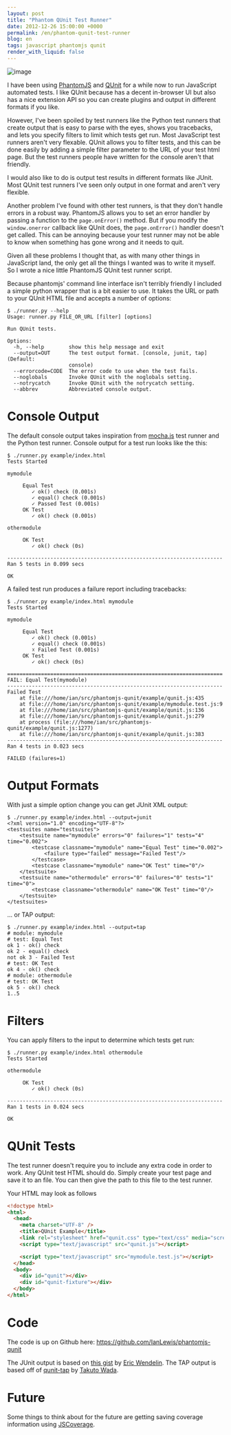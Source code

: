 ```yaml
---
layout: post
title: "Phantom QUnit Test Runner"
date: 2012-12-26 15:00:00 +0000
permalink: /en/phantom-qunit-test-runner
blog: en
tags: javascript phantomjs qunit
render_with_liquid: false
---
```


![image](https://storage.googleapis.com/static.ianlewis.org/prod/img/690/phantomjs+qunit.png)

I have been using [PhantomJS](http://phantomjs.org/) and
[QUnit](http://qunitjs.com/) for a while now to run JavaScript automated
tests. I like QUnit because has a decent in-browser UI but also has a
nice extension API so you can create plugins and output in different
formats if you like.

However, I've been spoiled by test runners like the Python test runners
that create output that is easy to parse with the eyes, shows you
tracebacks, and lets you specify filters to limit which tests get run.
Most JavaScript test runners aren't very flexable. QUnit allows you to
filter tests, and this can be done easily by adding a simple filter
parameter to the URL of your test html page. But the test runners people
have written for the console aren't that friendly.

I would also like to do is output test results in different formats like
JUnit. Most QUnit test runners I've seen only output in one format and
aren't very flexible.

Another problem I've found with other test runners, is that they don't
handle errors in a robust way. PhantomJS allows you to set an error
handler by passing a function to the `page.onError()` method. But if you
modify the `window.onerror` callback like QUnit does, the
`page.onError()` handler doesn't get called. This can be annoying
because your test runner may not be able to know when something has gone
wrong and it needs to quit.

Given all these problems I thought that, as with many other things in
JavaScript land, the only get all the things I wanted was to write it
myself. So I wrote a nice little PhantomJS QUnit test runner script.

Because phantomjs' command line interface isn't terribly friendly I
included a simple python wrapper that is a bit easier to use. It takes
the URL or path to your QUnit HTML file and accepts a number of options:

    $ ./runner.py --help
    Usage: runner.py FILE_OR_URL [filter] [options]

    Run QUnit tests.

    Options:
      -h, --help        show this help message and exit
      --output=OUT      The test output format. [console, junit, tap] (Default:
                        console)
      --errorcode=CODE  The error code to use when the test fails.
      --noglobals       Invoke QUnit with the noglobals setting.
      --notrycatch      Invoke QUnit with the notrycatch setting.
      --abbrev          Abbreviated console output.

# Console Output

The default console output takes inspiration from
[mocha.js](http://visionmedia.github.com/mocha/) test runner and the
Python test runner. Console output for a test run looks like the this:

    $ ./runner.py example/index.html
    Tests Started

    mymodule

         Equal Test
            ✓ ok() check (0.001s)
            ✓ equal() check (0.001s)
            ✓ Passed Test (0.001s)
         OK Test
            ✓ ok() check (0.001s)

    othermodule

         OK Test
            ✓ ok() check (0s)

    ----------------------------------------------------------------------
    Ran 5 tests in 0.099 secs

    OK

A failed test run produces a failure report including tracebacks:

    $ ./runner.py example/index.html mymodule
    Tests Started

    mymodule

         Equal Test
            ✓ ok() check (0.001s)
            ✓ equal() check (0.001s)
            ☓ Failed Test (0.001s)
         OK Test
            ✓ ok() check (0s)

    ======================================================================
    FAIL: Equal Test(mymodule)
    ----------------------------------------------------------------------
    Failed Test
        at file:///home/ian/src/phantomjs-qunit/example/qunit.js:435
        at file:///home/ian/src/phantomjs-qunit/example/mymodule.test.js:9
        at file:///home/ian/src/phantomjs-qunit/example/qunit.js:136
        at file:///home/ian/src/phantomjs-qunit/example/qunit.js:279
        at process (file:///home/ian/src/phantomjs-qunit/example/qunit.js:1277)
        at file:///home/ian/src/phantomjs-qunit/example/qunit.js:383
    ----------------------------------------------------------------------
    Ran 4 tests in 0.023 secs

    FAILED (failures=1)

# Output Formats

With just a simple option change you can get JUnit XML output:

    $ ./runner.py example/index.html --output=junit
    <?xml version="1.0" encoding="UTF-8"?>
    <testsuites name="testsuites">
        <testsuite name="mymodule" errors="0" failures="1" tests="4" time="0.002">
            <testcase classname="mymodule" name="Equal Test" time="0.002">
                <failure type="failed" message="Failed Test"/>
            </testcase>
            <testcase classname="mymodule" name="OK Test" time="0"/>
        </testsuite>
        <testsuite name="othermodule" errors="0" failures="0" tests="1" time="0">
            <testcase classname="othermodule" name="OK Test" time="0"/>
        </testsuite>
    </testsuites>

... or TAP output:

    $ ./runner.py example/index.html --output=tap
    # module: mymodule
    # test: Equal Test
    ok 1 - ok() check
    ok 2 - equal() check
    not ok 3 - Failed Test
    # test: OK Test
    ok 4 - ok() check
    # module: othermodule
    # test: OK Test
    ok 5 - ok() check
    1..5

# Filters

You can apply filters to the input to determine which tests get run:

    $ ./runner.py example/index.html othermodule
    Tests Started

    othermodule

         OK Test
            ✓ ok() check (0s)

    ----------------------------------------------------------------------
    Ran 1 tests in 0.024 secs

    OK

# QUnit Tests

The test runner doesn't require you to include any extra code in order
to work. Any QUnit test HTML should do. Simply create your test page and
save it to an file. You can then give the path to this file to the test
runner.

Your HTML may look as follows

```html
<!doctype html>
<html>
  <head>
    <meta charset="UTF-8" />
    <title>QUnit Example</title>
    <link rel="stylesheet" href="qunit.css" type="text/css" media="screen" />
    <script type="text/javascript" src="qunit.js"></script>

    <script type="text/javascript" src="mymodule.test.js"></script>
  </head>
  <body>
    <div id="qunit"></div>
    <div id="qunit-fixture"></div>
  </body>
</html>
```

# Code

The code is up on Github here:
<https://github.com/IanLewis/phantomjs-qunit>

The JUnit output is based on [this
gist](https://gist.github.com/1363104) by [Eric
Wendelin](https://gist.github.com/eriwen). The TAP output is based off
of [qunit-tap](https://github.com/twada/qunit-tap) by [Takuto
Wada](https://github.com/twada).

# Future

Some things to think about for the future are getting saving coverage
information using [JSCoverage](http://siliconforks.com/jscoverage/).

